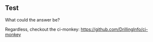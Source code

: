 Test
---

What could the answer be?

Regardless, checkout the ci-monkey:
https://github.com/DrillingInfo/ci-monkey
